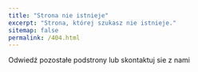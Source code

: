 ```yaml
---
title: "Strona nie istnieje"
excerpt: "Strona, której szukasz nie istnieje."
sitemap: false
permalink: /404.html
---
```


Odwiedź pozostałe podstrony lub skontaktuj sie z nami
